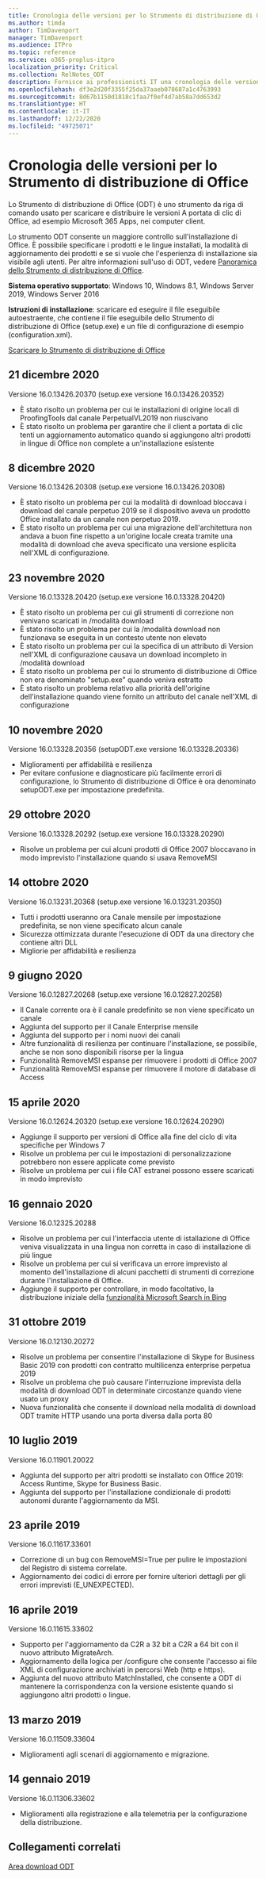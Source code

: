 ```yaml
---
title: Cronologia delle versioni per lo Strumento di distribuzione di Office (ODT)
ms.author: timda
author: TimDavenport
manager: TimDavenport
ms.audience: ITPro
ms.topic: reference
ms.service: o365-proplus-itpro
localization_priority: Critical
ms.collection: RelNotes_ODT
description: Fornisce ai professionisti IT una cronologia delle versioni per lo Strumento di distribuzione di Office (ODT)
ms.openlocfilehash: df3e2d20f3355f25da37aaeb078687a1c4763993
ms.sourcegitcommit: 8d67b1150d1818c1faa7f0ef4d7ab58a7dd653d2
ms.translationtype: HT
ms.contentlocale: it-IT
ms.lasthandoff: 12/22/2020
ms.locfileid: "49725071"
---
```

# <a name="release-history-for-office-deployment-tool"></a>Cronologia delle versioni per lo Strumento di distribuzione di Office

Lo Strumento di distribuzione di Office (ODT) è uno strumento da riga di comando usato per scaricare e distribuire le versioni A portata di clic di Office, ad esempio Microsoft 365 Apps, nei computer client. 


Lo strumento ODT consente un maggiore controllo sull'installazione di Office. È possibile specificare i prodotti e le lingue installati, la modalità di aggiornamento dei prodotti e se si vuole che l'esperienza di installazione sia visibile agli utenti. Per altre informazioni sull'uso di ODT, vedere [Panoramica dello Strumento di distribuzione di Office](https://docs.microsoft.com/deployoffice/overview-of-the-office-2016-deployment-tool).

 **Sistema operativo supportato**: Windows 10, Windows 8.1, Windows Server 2019, Windows Server 2016 
 
 **Istruzioni di installazione**: scaricare ed eseguire il file eseguibile autoestraente, che contiene il file eseguibile dello Strumento di distribuzione di Office (setup.exe) e un file di configurazione di esempio (configuration.xml). 

[Scaricare lo Strumento di distribuzione di Office](https://www.microsoft.com/en-us/download/confirmation.aspx?id=49117)

## <a name="december-21-2020"></a>21 dicembre 2020
Versione 16.0.13426.20370 (setup.exe versione 16.0.13426.20352)
- È stato risolto un problema per cui le installazioni di origine locali di ProofingTools dal canale PerpetualVL2019 non riuscivano
- È stato risolto un problema per garantire che il client a portata di clic tenti un aggiornamento automatico quando si aggiungono altri prodotti in lingue di Office non complete a un'installazione esistente


## <a name="december-8-2020"></a>8 dicembre 2020
Versione 16.0.13426.20308 (setup.exe versione 16.0.13426.20308)
- È stato risolto un problema per cui la modalità di download bloccava i download del canale perpetuo 2019 se il dispositivo aveva un prodotto Office installato da un canale non perpetuo 2019.
- È stato risolto un problema per cui una migrazione dell'architettura non andava a buon fine rispetto a un'origine locale creata tramite una modalità di download che aveva specificato una versione esplicita nell'XML di configurazione.


## <a name="november-23-2020"></a>23 novembre 2020
Versione 16.0.13328.20420 (setup.exe versione 16.0.13328.20420)
- È stato risolto un problema per cui gli strumenti di correzione non venivano scaricati in /modalità download
- È stato risolto un problema per cui la /modalità download non funzionava se eseguita in un contesto utente non elevato
- È stato risolto un problema per cui la specifica di un attributo di Version nell'XML di configurazione causava un download incompleto in /modalità download
- È stato risolto un problema per cui lo strumento di distribuzione di Office non era denominato "setup.exe" quando veniva estratto
- È stato risolto un problema relativo alla priorità dell'origine dell'installazione quando viene fornito un attributo del canale nell'XML di configurazione

## <a name="november-10-2020"></a>10 novembre 2020
Versione 16.0.13328.20356 (setupODT.exe versione 16.0.13328.20336)
- Miglioramenti per affidabilità e resilienza
- Per evitare confusione e diagnosticare più facilmente errori di configurazione, lo Strumento di distribuzione di Office è ora denominato setupODT.exe per impostazione predefinita.

## <a name="october-29-2020"></a>29 ottobre 2020
Versione 16.0.13328.20292 (setup.exe versione 16.0.13328.20290)
- Risolve un problema per cui alcuni prodotti di Office 2007 bloccavano in modo imprevisto l'installazione quando si usava RemoveMSI

## <a name="october-14-2020"></a>14 ottobre 2020
Versione 16.0.13231.20368 (setup.exe versione 16.0.13231.20350)
- Tutti i prodotti useranno ora Canale mensile per impostazione predefinita, se non viene specificato alcun canale
- Sicurezza ottimizzata durante l'esecuzione di ODT da una directory che contiene altri DLL
- Migliorie per affidabilità e resilienza

## <a name="june-9-2020"></a>9 giugno 2020

Versione 16.0.12827.20268 (setup.exe versione 16.0.12827.20258)
- Il Canale corrente ora è il canale predefinito se non viene specificato un canale
- Aggiunta del supporto per il Canale Enterprise mensile
- Aggiunta del supporto per i nomi nuovi dei canali
- Altre funzionalità di resilienza per continuare l'installazione, se possibile, anche se non sono disponibili risorse per la lingua
- Funzionalità RemoveMSI espanse per rimuovere i prodotti di Office 2007
- Funzionalità RemoveMSI espanse per rimuovere il motore di database di Access 

## <a name="april-15-2020"></a>15 aprile 2020

Versione 16.0.12624.20320 (setup.exe versione 16.0.12624.20290)
- Aggiunge il supporto per versioni di Office alla fine del ciclo di vita specifiche per Windows 7
- Risolve un problema per cui le impostazioni di personalizzazione potrebbero non essere applicate come previsto
- Risolve un problema per cui i file CAT estranei possono essere scaricati in modo imprevisto

## <a name="january-16-2020"></a>16 gennaio 2020

Versione 16.0.12325.20288
- Risolve un problema per cui l'interfaccia utente di istallazione di Office veniva visualizzata in una lingua non corretta in caso di installazione di più lingue
- Risolve un problema per cui si verificava un errore imprevisto al momento dell'installazione di alcuni pacchetti di strumenti di correzione durante l'installazione di Office.
- Aggiunge il supporto per controllare, in modo facoltativo, la distribuzione iniziale della [funzionalità Microsoft Search in Bing](https://go.microsoft.com/fwlink/p/?linkid=2109345)


## <a name="october-31-2019"></a>31 ottobre 2019

Versione 16.0.12130.20272
- Risolve un problema per consentire l'installazione di Skype for Business Basic 2019 con prodotti con contratto multilicenza enterprise perpetua 2019
- Risolve un problema che può causare l'interruzione imprevista della modalità di download ODT in determinate circostanze quando viene usato un proxy
- Nuova funzionalità che consente il download nella modalità di download ODT tramite HTTP usando una porta diversa dalla porta 80


## <a name="july-10-2019"></a>10 luglio 2019

Versione 16.0.11901.20022
- Aggiunta del supporto per altri prodotti se installato con Office 2019: Access Runtime, Skype for Business Basic.
- Aggiunta del supporto per l'installazione condizionale di prodotti autonomi durante l'aggiornamento da MSI.

## <a name="april-23-2019"></a>23 aprile 2019

Versione 16.0.11617.33601
- Correzione di un bug con RemoveMSI=True per pulire le impostazioni del Registro di sistema correlate.
- Aggiornamento dei codici di errore per fornire ulteriori dettagli per gli errori imprevisti (E_UNEXPECTED).

## <a name="april-16-2019"></a>16 aprile 2019

Versione 16.0.11615.33602
- Supporto per l'aggiornamento da C2R a 32 bit a C2R a 64 bit con il nuovo attributo MigrateArch.
- Aggiornamento della logica per /configure che consente l'accesso ai file XML di configurazione archiviati in percorsi Web (http e https).
- Aggiunta del nuovo attributo MatchInstalled, che consente a ODT di mantenere la corrispondenza con la versione esistente quando si aggiungono altri prodotti o lingue.

## <a name="march-13-2019"></a>13 marzo 2019

Versione 16.0.11509.33604
- Miglioramenti agli scenari di aggiornamento e migrazione.

## <a name="january-14-2019"></a>14 gennaio 2019

Versione 16.0.11306.33602
- Miglioramenti alla registrazione e alla telemetria per la configurazione della distribuzione.


## <a name="related-links"></a>Collegamenti correlati

[Area download ODT](https://www.microsoft.com/en-us/download/details.aspx?id=49117)